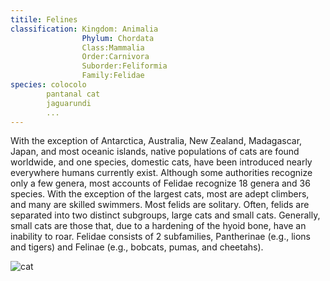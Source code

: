 ```yaml
---
titile: Felines
classification: Kingdom: Animalia
				Phylum:	Chordata
				Class:Mammalia
				Order:Carnivora
				Suborder:Feliformia
				Family:Felidae
species: colocolo
		pantanal cat
		jaguarundi
		...
---
```


With the exception of Antarctica, Australia, New Zealand, Madagascar, Japan, and most oceanic islands, native populations of cats are found worldwide, and one species, domestic cats, have been introduced nearly everywhere humans currently exist. Although some authorities recognize only a few genera, most accounts of Felidae recognize 18 genera and 36 species. With the exception of the largest cats, most are adept climbers, and many are skilled swimmers. Most felids are solitary. Often, felids are separated into two distinct subgroups, large cats and small cats. Generally, small cats are those that, due to a hardening of the hyoid bone, have an inability to roar. Felidae consists of 2 subfamilies, Pantherinae (e.g., lions and tigers) and Felinae (e.g., bobcats, pumas, and cheetahs).

![cat](cat.jpg)